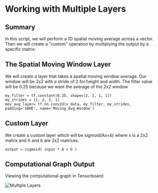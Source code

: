 # Working with Multiple Layers

## Summary

In this script, we will perform a 1D spatial moving average across a vector.  Then we will create a "custom" operation by multiplying the output by a specific matrix:

## The Spatial Moving Window Layer
We will create a layer that takes a spatial moving window average. Our window will be 2x2 with a stride of 2 for height and width. The filter value will be 0.25 because we want the average of the 2x2 window
```
my_filter = tf.constant(0.25, shape=[2, 2, 1, 1])
my_strides = [1, 2, 2, 1]
mov_avg_layer= tf.nn.conv2d(x_data, my_filter, my_strides, padding='SAME', name='Moving_Avg_Window')
```

## Custom Layer

We create a custom layer which will be sigmoid(Ax+b) where x is a 2x2 matrix and A and b are 2x2 matrices.

```
output = sigmoid( input * A + b )
```

## Computational Graph Output

Viewing the computational graph in Tensorboard:

![Multiple Layers](http://fromdata.org/wp-content/uploads/2016/07/B05480_02_03.png "Multiple Layers on a Graph")
